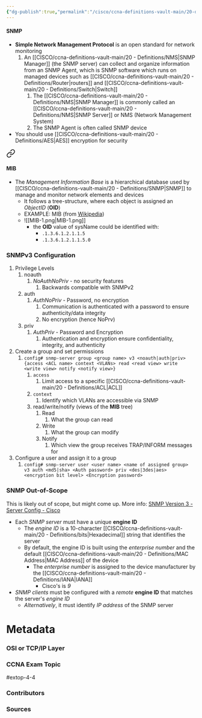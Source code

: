 ```yaml
---
{"dg-publish":true,"permalink":"/cisco/ccna-definitions-vault-main/20-definitions/snmp/","tags":["defs_ccna"]}
---
```


#### SNMP
-  **Simple Network Management Protocol** is an open standard for network monitoring 
	1. An [[CISCO/ccna-definitions-vault-main/20 - Definitions/NMS\|SNMP Manager]] (the SNMP server) can collect and organize information from an SNMP Agent, which is SNMP software which runs on managed devices such as [[CISCO/ccna-definitions-vault-main/20 - Definitions/Router\|routers]] and [[CISCO/ccna-definitions-vault-main/20 - Definitions/Switch\|Switch]] 
		1. The [[CISCO/ccna-definitions-vault-main/20 - Definitions/NMS\|SNMP Manager]] is commonly called an [[CISCO/ccna-definitions-vault-main/20 - Definitions/NMS\|SNMP Server]] or NMS (Network Management System)
		2. The SNMP Agent is often called SNMP device
- You should use [[CISCO/ccna-definitions-vault-main/20 - Definitions/AES\|AES]] encryption for security

<div class="transclusion internal-embed is-loaded"><a class="markdown-embed-link" href="/cisco/ccna-definitions-vault-main/20-definitions/mib/#mib" aria-label="Open link"><svg xmlns="http://www.w3.org/2000/svg" width="24" height="24" viewBox="0 0 24 24" fill="none" stroke="currentColor" stroke-width="2" stroke-linecap="round" stroke-linejoin="round" class="svg-icon lucide-link"><path d="M10 13a5 5 0 0 0 7.54.54l3-3a5 5 0 0 0-7.07-7.07l-1.72 1.71"></path><path d="M14 11a5 5 0 0 0-7.54-.54l-3 3a5 5 0 0 0 7.07 7.07l1.71-1.71"></path></svg></a><div class="markdown-embed">



#### MIB
- The *Management Information Base* is a hierarchical database used by [[CISCO/ccna-definitions-vault-main/20 - Definitions/SNMP\|SNMP]] to manage and monitor network elements and devices
	- It follows a tree-structure, where each object is assigned an *ObjectID* (**OID**)
	- EXAMPLE: MIB (from [Wikipedia](https://en.wikipedia.org/wiki/Management_information_base#Example))
	- ![[MIB-1.png\|MIB-1.png]]
		- the **OID** value of sysName could be identified with:
			- `.1.3.6.1.2.1.1.5`
			- `.1.3.6.1.2.1.1.5.0`




</div></div>


### SNMPv3 Configuration
1. Privilege Levels
	1. noauth
		1. *NoAuthNoPriv* - no security features
			1. Backwards compatible with SNMPv2
	2. auth
		1. *AuthNoPriv* - Password, no encryption
			1. Communication is authenticated with a password to ensure authenticity/data integrity
			2. No encryption (hence NoPrv)
	3. priv
		1. *AuthPriv* - Password and Encryption
			1. Authentication and encryption ensure confidentiality, integrity, and authenticity
2. Create a group and set permissions
	1. `config# snmp-server group <group name> v3 <noauth|auth|priv> {access <ACL name> context <VLANs> read <read view> write <write view> notify <notify view>}`
		1. `access`
			1. Limit access to a specific [[CISCO/ccna-definitions-vault-main/20 - Definitions/ACL\|ACL]]
		2. `context`
			1. Identify which VLANs are accessible via SNMP
		3. read/write/notify (views of the **MIB** tree)
			1. Read
				1. What the group can read 
			2. Write
				1. What the group can modify
			3. Notify
				1. Which view the group receives TRAP/INFORM messages for
3. Configure a user and assign it to a group
	1. `config# snmp-server user <user name> <name of assigned group> v3 auth <md5|sha> <Auth password> priv <des|3des|aes> <encryption bit level> <Encryption password>`

### SNMP Out-of-Scope
This is likely out of scope, but might come up. More info: [SNMP Version 3 - Server Config - Cisco](https://www.cisco.com/c/en/us/td/docs/ios-xml/ios/snmp/configuration/xe-3se/3850/snmp-xe-3se-3850-book/nm-snmp-snmpv3.html#GUID-1CC99199-5205-4099-BE12-06B9A9C202E2)
- Each *SNMP server* must have a unique **engine ID**
	- The *engine ID* is a 10-character [[CISCO/ccna-definitions-vault-main/20 - Definitions/bits\|Hexadecimal]] string that identifies the server
	- By default, the engine ID is built using the *enterprise number* and the default [[CISCO/ccna-definitions-vault-main/20 - Definitions/MAC Address\|MAC Address]] of the device
		- The *enterprise number* is assigned to the device manufacturer by the [[CISCO/ccna-definitions-vault-main/20 - Definitions/IANA\|IANA]]
			- Cisco's is *9*
- *SNMP clients* must be configured with a *remote* **engine ID** that matches the server's *engine ID*
	- *Alternatively*, it must identify *IP address* of the SNMP server

# Metadata
### OSI or TCP/IP Layer

### CCNA Exam Topic
#extop-4-4
### Contributors

### Sources
